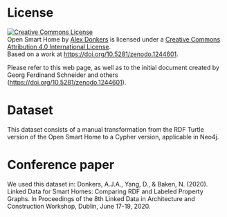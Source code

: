 # License

<a rel="license" href="http://creativecommons.org/licenses/by/4.0/"><img alt="Creative Commons License" style="border-width:0" src="https://i.creativecommons.org/l/by/4.0/88x31.png" /></a><br /><span xmlns:dct="http://purl.org/dc/terms/" href="http://purl.org/dc/dcmitype/Dataset" property="dct:title" rel="dct:type">Open Smart Home</span> by <a xmlns:cc="http://creativecommons.org/ns#" href="https://github.com/AlexDonkers/OpenData/" property="cc:attributionName" rel="cc:attributionURL">Alex Donkers</a> is licensed under a <a rel="license" href="http://creativecommons.org/licenses/by/4.0/">Creative Commons Attribution 4.0 International License</a>.<br />Based on a work at <a xmlns:dct="http://purl.org/dc/terms/" href="https://doi.org/10.5281/zenodo.1244601" rel="dct:source">https://doi.org/10.5281/zenodo.1244601</a>.

Please refer to this web page, as well as to the initial document created by Georg Ferdinand Schneider and others (https://doi.org/10.5281/zenodo.1244601).

# Dataset

This dataset consists of a manual transformation from the RDF Turtle version of the Open Smart Home to a Cypher version, applicable in Neo4j.

# Conference paper

We used this dataset in:
Donkers, A.J.A., Yang, D., & Baken, N. (2020). Linked Data for Smart Homes: Comparing RDF and Labeled Property Graphs. In Proceedings of the 8th Linked Data in Architecture and Construction Workshop, Dublin, June 17-19, 2020.
